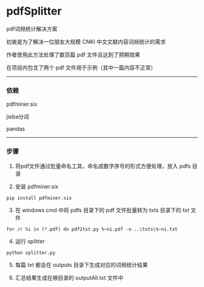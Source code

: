 # pdfSplitter
pdf词频统计解决方案

初衷是为了解决一位朋友大规模 CNKI 中文文献内容词频统计的需求

作者使用此方法处理了数百篇 pdf 文件且达到了预期效果

在项目内包含了两个 pdf 文件用于示例（其中一篇内容不正常）

--------

### 依赖

pdfminer.six

jieba分词

pandas

--------

### 步骤

1. 将pdf文件通过批量命名工具，命名成数字序号的形式方便处理，放入 pdfs 目录

2. 安装 pdfminer.six

``` 
pip install pdfminer.six
```

3. 在 windows cmd 中将 pdfs 目录下的 pdf 文件批量转为 txts 目录下的 txt 文件

```
for /r %i in (*.pdf) do pdf2txt.py %~ni.pdf -o ..\txts\%~ni.txt
```

4. 运行 splitter

```
python splitter.py
```

5. 每篇 txt 都会在 outputs 目录下生成对应的词频统计结果

6. 汇总结果生成在根目录的 outputAll.txt 文件中


